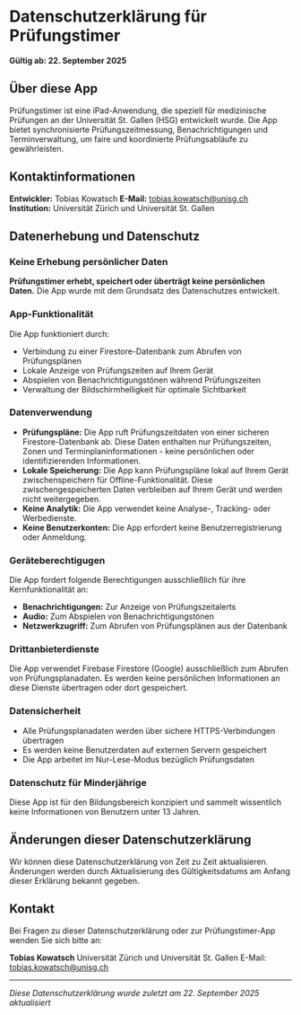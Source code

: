 # Datenschutzerklärung für Prüfungstimer

**Gültig ab: 22. September 2025**

## Über diese App

Prüfungstimer ist eine iPad-Anwendung, die speziell für medizinische Prüfungen an der Universität St. Gallen (HSG) entwickelt wurde. Die App bietet synchronisierte Prüfungszeitmessung, Benachrichtigungen und Terminverwaltung, um faire und koordinierte Prüfungsabläufe zu gewährleisten.

## Kontaktinformationen

**Entwickler:** Tobias Kowatsch
**E-Mail:** tobias.kowatsch@unisg.ch
**Institution:** Universität Zürich und Universität St. Gallen

## Datenerhebung und Datenschutz

### Keine Erhebung persönlicher Daten
**Prüfungstimer erhebt, speichert oder überträgt keine persönlichen Daten.** Die App wurde mit dem Grundsatz des Datenschutzes entwickelt.

### App-Funktionalität
Die App funktioniert durch:
- Verbindung zu einer Firestore-Datenbank zum Abrufen von Prüfungsplänen
- Lokale Anzeige von Prüfungszeiten auf Ihrem Gerät
- Abspielen von Benachrichtigungstönen während Prüfungszeiten
- Verwaltung der Bildschirmhelligkeit für optimale Sichtbarkeit

### Datenverwendung
- **Prüfungspläne:** Die App ruft Prüfungszeitdaten von einer sicheren Firestore-Datenbank ab. Diese Daten enthalten nur Prüfungszeiten, Zonen und Terminplaninformationen - keine persönlichen oder identifizierenden Informationen.
- **Lokale Speicherung:** Die App kann Prüfungspläne lokal auf Ihrem Gerät zwischenspeichern für Offline-Funktionalität. Diese zwischengespeicherten Daten verbleiben auf Ihrem Gerät und werden nicht weitergegeben.
- **Keine Analytik:** Die App verwendet keine Analyse-, Tracking- oder Werbedienste.
- **Keine Benutzerkonten:** Die App erfordert keine Benutzerregistrierung oder Anmeldung.

### Geräteberechtigugen
Die App fordert folgende Berechtigungen ausschließlich für ihre Kernfunktionalität an:
- **Benachrichtigungen:** Zur Anzeige von Prüfungszeitalerts
- **Audio:** Zum Abspielen von Benachrichtigungstönen
- **Netzwerkzugriff:** Zum Abrufen von Prüfungsplänen aus der Datenbank

### Drittanbieterdienste
Die App verwendet Firebase Firestore (Google) ausschließlich zum Abrufen von Prüfungsplanadaten. Es werden keine persönlichen Informationen an diese Dienste übertragen oder dort gespeichert.

### Datensicherheit
- Alle Prüfungsplanadaten werden über sichere HTTPS-Verbindungen übertragen
- Es werden keine Benutzerdaten auf externen Servern gespeichert
- Die App arbeitet im Nur-Lese-Modus bezüglich Prüfungsdaten

### Datenschutz für Minderjährige
Diese App ist für den Bildungsbereich konzipiert und sammelt wissentlich keine Informationen von Benutzern unter 13 Jahren.

## Änderungen dieser Datenschutzerklärung

Wir können diese Datenschutzerklärung von Zeit zu Zeit aktualisieren. Änderungen werden durch Aktualisierung des Gültigkeitsdatums am Anfang dieser Erklärung bekannt gegeben.

## Kontakt

Bei Fragen zu dieser Datenschutzerklärung oder zur Prüfungstimer-App wenden Sie sich bitte an:

**Tobias Kowatsch**
Universität Zürich und Universität St. Gallen
E-Mail: tobias.kowatsch@unisg.ch

---

*Diese Datenschutzerklärung wurde zuletzt am 22. September 2025 aktualisiert*